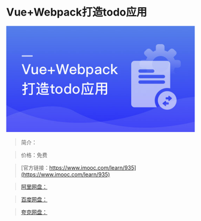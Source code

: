 # Vue+Webpack打造todo应用

![img](../../assets/5fe443000001af9205400304.jpg)

> 简介：

> 价格：免费

> [官方链接：https://www.imooc.com/learn/935](https://www.imooc.com/learn/935)

> [阿里网盘：]()

> [百度网盘：]()

> [夸克网盘：]()
